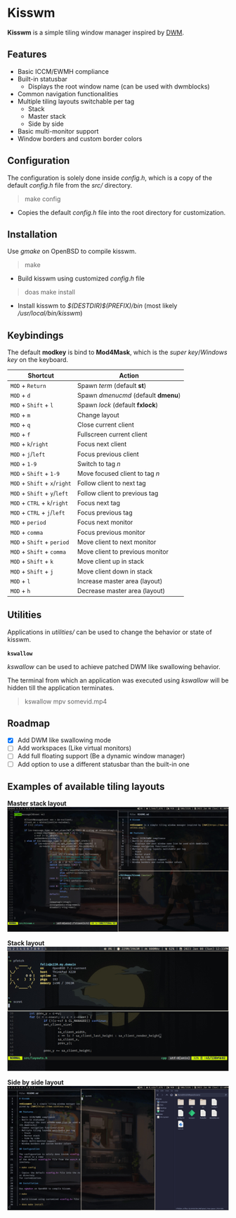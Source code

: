 # Kisswm

**Kisswm** is a simple tiling window manager inspired by [DWM](https://dwm.suckless.org/).

## Features

- Basic ICCM/EWMH compliance
- Built-in statusbar
  - Displays the root window name (can be used with dwmblocks)
- Common navigation functionalities
- Multiple tiling layouts switchable per tag
  - Stack
  - Master stack
  - Side by side
- Basic multi-monitor support
- Window borders and custom border colors

## Configuration

The configuration is solely done inside *config.h*, which is a copy
of the default *config.h* file from the *src/* directory.

> make config

- Copies the default *config.h* file into the root directory
for customization.

## Installation

Use *gmake* on OpenBSD to compile kisswm.

> make

- Build kisswm using customized *config.h* file

> doas make install

- Install kisswm to  *$(DESTDIR)\$(PREFIX)/bin*
(most likely */usr/local/bin/kisswm*)

## Keybindings

The default **modkey** is bind to **Mod4Mask**,
which is the *super key*/*Windows key* on the keyboard.

| Shortcut                      | Action                               |
|-------------------------------|--------------------------------------|
| `MOD` + `Return`              | Spawn *term* (default **st**)        |
| `MOD` + `d`                   | Spawn *dmenucmd* (default **dmenu**) |
| `MOD` + `Shift` + `l`         | Spawn *lock* (default **fxlock**)    |
| `MOD` + `m`                   | Change layout                        |
| `MOD` + `q`                   | Close current client                 |
| `MOD` + `f`                   | Fullscreen current client            |
| `MOD` + `k`/`right`           | Focus next client                    |
| `MOD` + `j`/`left`            | Focus previous client                |
| `MOD` + `1-9`                 | Switch to tag *n*                    |
| `MOD` + `Shift` + `1-9`       | Move focused client to tag *n*       |
| `MOD` + `Shift` + `x`/`right` | Follow client to next tag            |
| `MOD` + `Shift` + `y`/`left`  | Follow client to previous tag        |
| `MOD` + `CTRL` + `k`/`right`  | Focus next tag                       |
| `MOD` + `CTRL` + `j`/`left`   | Focus previous tag                   |
| `MOD` + `period`              | Focus next monitor                   |
| `MOD` + `comma`               | Focus previous monitor               |
| `MOD` + `Shift` + `period`    | Move client to next monitor          |
| `MOD` + `Shift` + `comma`     | Move client to previous monitor      |
| `MOD` + `Shift` + `k`         | Move client up in stack              |
| `MOD` + `Shift` + `j`         | Move client down in stack            |
| `MOD` + `l`                   | Increase master area (layout)        |
| `MOD` + `h`                   | Decrease master area (layout)        |

## Utilities

Applications in *utilities/* can be used to change
the behavior or state of kisswm.

**`kswallow`**

*kswallow* can be used to achieve patched DWM like swallowing behavior.

The terminal from which an application was executed using *kswallow* will
be hidden till the application terminates.
> kswallow mpv somevid.mp4

## Roadmap

- [x] Add DWM like swallowing mode
- [ ] Add workspaces (Like virtual monitors)
- [ ] Add full floating support (Be a dynamic window manager)
- [ ] Add option to use a different statusbar than the built-in one

## Examples of available tiling layouts

**Master stack layout**
![debian_master_stack](assets/images/debian_master_stack.jpg)

**Stack layout**
![openbsd_stack](assets/images/openbsd_stack.jpg)

**Side by side layout**
![debian_side_by_side](assets/images/debian_side_by_side.jpg)
